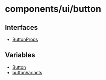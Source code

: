 # components/ui/button

## Interfaces

- [ButtonProps](interfaces/ButtonProps.md)

## Variables

- [Button](variables/Button.md)
- [buttonVariants](variables/buttonVariants.md)
